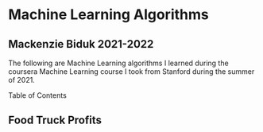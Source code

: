 # Machine Learning Algorithms
## Mackenzie Biduk 2021-2022
The following are Machine Learning algorithms I learned during the coursera Machine Learning course I took from Stanford during the summer of 2021.

Table of Contents



## Food Truck Profits
